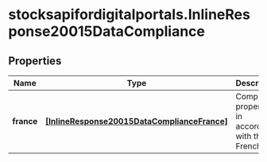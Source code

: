 # stocksapifordigitalportals.InlineResponse20015DataCompliance

## Properties

Name | Type | Description | Notes
------------ | ------------- | ------------- | -------------
**france** | [**[InlineResponse20015DataComplianceFrance]**](InlineResponse20015DataComplianceFrance.md) | Compliance properties in accordance with the French law. | [optional] 


